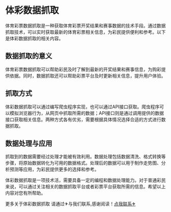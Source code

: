 # 体彩数据抓取

体育彩票数据抓取是一种获取体育彩票开奖结果和赛事数据的技术手段。通过数据抓取技术，可以实时获取最新的体育彩票相关信息，为彩民提供便利和参考。以下是体彩数据抓取的相关内容。

## 数据抓取的意义

体育彩票数据抓取可以帮助彩民及时了解到最新的开奖结果和赛事信息，为购彩提供依据。同时，数据抓取还可以帮助彩票平台及时更新相关信息，提升用户体验。

## 抓取方式

体彩数据抓取可以通过编写爬虫程序实现，也可以通过API接口获取。爬虫程序可以模拟浏览器行为，从网页中抓取所需的数据；API接口则是通过调用提供的数据接口获取相关信息。两种方式各有优劣，需要根据具体情况选择合适的方式进行数据抓取。

## 数据处理与应用

抓取到的数据需要经过处理才能被有效利用。数据处理包括数据清洗、格式转换等步骤，将原始数据转化为可用的数据格式。处理后的数据可以用于制作走势图、分析预测等应用，为彩民提供更多的选择和参考。

体彩数据抓取是一项技术活，需要具备一定的编程和数据处理能力。对于普通彩民来说，可以通过关注相关的数据抓取平台或者彩票平台获取所需的信息。希望以上内容对您有所帮助。

更多关于体彩数据抓取 请通过✈与我们联系,感谢阅读！[点我联系✈](https://img.k02.cc)